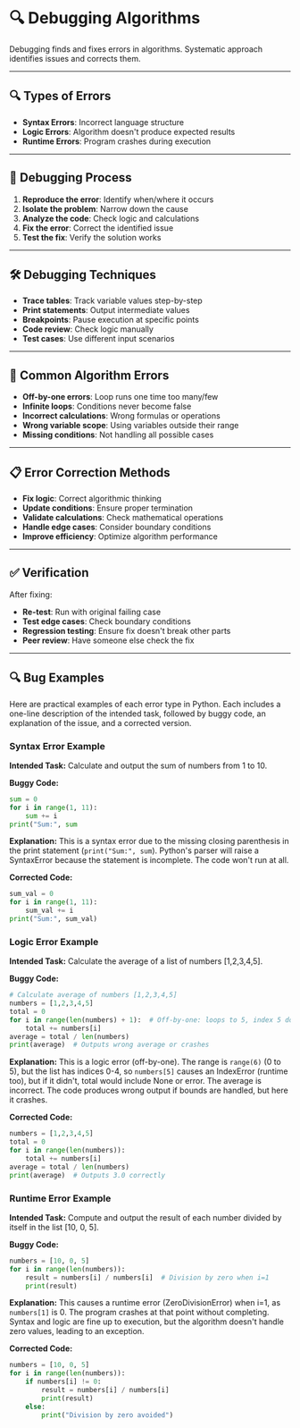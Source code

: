 # 🔍 Debugging Algorithms

Debugging finds and fixes errors in algorithms. Systematic approach identifies issues and corrects them.

---

## 🔍 Types of Errors

- **Syntax Errors**: Incorrect language structure
- **Logic Errors**: Algorithm doesn't produce expected results
- **Runtime Errors**: Program crashes during execution

---

## 🧪 Debugging Process

1. **Reproduce the error**: Identify when/where it occurs
2. **Isolate the problem**: Narrow down the cause
3. **Analyze the code**: Check logic and calculations
4. **Fix the error**: Correct the identified issue
5. **Test the fix**: Verify the solution works

---

## 🛠️ Debugging Techniques

- **Trace tables**: Track variable values step-by-step
- **Print statements**: Output intermediate values
- **Breakpoints**: Pause execution at specific points
- **Code review**: Check logic manually
- **Test cases**: Use different input scenarios

---

## 🎯 Common Algorithm Errors

- **Off-by-one errors**: Loop runs one time too many/few
- **Infinite loops**: Conditions never become false
- **Incorrect calculations**: Wrong formulas or operations
- **Wrong variable scope**: Using variables outside their range
- **Missing conditions**: Not handling all possible cases

---

## 📋 Error Correction Methods

- **Fix logic**: Correct algorithmic thinking
- **Update conditions**: Ensure proper termination
- **Validate calculations**: Check mathematical operations
- **Handle edge cases**: Consider boundary conditions
- **Improve efficiency**: Optimize algorithm performance

---

## ✅ Verification

After fixing:
- **Re-test**: Run with original failing case
- **Test edge cases**: Check boundary conditions
- **Regression testing**: Ensure fix doesn't break other parts
- **Peer review**: Have someone else check the fix

---

## 🔍 Bug Examples

Here are practical examples of each error type in Python. Each includes a one-line description of the intended task, followed by buggy code, an explanation of the issue, and a corrected version.

### Syntax Error Example
**Intended Task:** Calculate and output the sum of numbers from 1 to 10.

**Buggy Code:**
```python
sum = 0
for i in range(1, 11):
    sum += i
print("Sum:", sum
```
**Explanation:** This is a syntax error due to the missing closing parenthesis in the print statement (`print("Sum:", sum`). Python's parser will raise a SyntaxError because the statement is incomplete. The code won't run at all.

**Corrected Code:**
```python
sum_val = 0
for i in range(1, 11):
    sum_val += i
print("Sum:", sum_val)
```

### Logic Error Example
**Intended Task:** Calculate the average of a list of numbers [1,2,3,4,5].

**Buggy Code:**
```python
# Calculate average of numbers [1,2,3,4,5]
numbers = [1,2,3,4,5]
total = 0
for i in range(len(numbers) + 1):  # Off-by-one: loops to 5, index 5 doesn't exist
    total += numbers[i]
average = total / len(numbers)
print(average)  # Outputs wrong average or crashes
```
**Explanation:** This is a logic error (off-by-one). The range is `range(6)` (0 to 5), but the list has indices 0-4, so `numbers[5]` causes an IndexError (runtime too), but if it didn't, total would include None or error. The average is incorrect. The code produces wrong output if bounds are handled, but here it crashes.

**Corrected Code:**
```python
numbers = [1,2,3,4,5]
total = 0
for i in range(len(numbers)):
    total += numbers[i]
average = total / len(numbers)
print(average)  # Outputs 3.0 correctly
```

### Runtime Error Example
**Intended Task:** Compute and output the result of each number divided by itself in the list [10, 0, 5].

**Buggy Code:**
```python
numbers = [10, 0, 5]
for i in range(len(numbers)):
    result = numbers[i] / numbers[i]  # Division by zero when i=1
    print(result)
```
**Explanation:** This causes a runtime error (ZeroDivisionError) when i=1, as `numbers[1]` is 0. The program crashes at that point without completing. Syntax and logic are fine up to execution, but the algorithm doesn't handle zero values, leading to an exception.

**Corrected Code:**
```python
numbers = [10, 0, 5]
for i in range(len(numbers)):
    if numbers[i] != 0:
        result = numbers[i] / numbers[i]
        print(result)
    else:
        print("Division by zero avoided")
```
